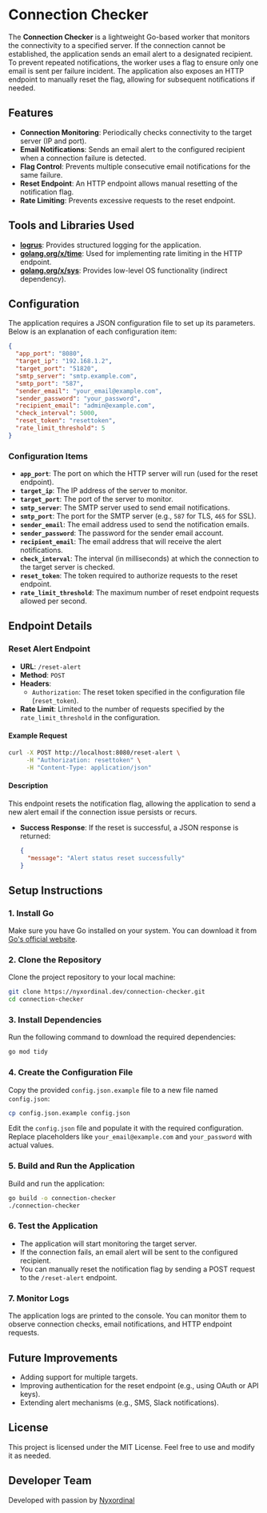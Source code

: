 # Connection Checker

The **Connection Checker** is a lightweight Go-based worker that monitors the connectivity to a specified server. If the connection cannot be established, the application sends an email alert to a designated recipient. To prevent repeated notifications, the worker uses a flag to ensure only one email is sent per failure incident. The application also exposes an HTTP endpoint to manually reset the flag, allowing for subsequent notifications if needed.

## Features

- **Connection Monitoring**: Periodically checks connectivity to the target server (IP and port).
- **Email Notifications**: Sends an email alert to the configured recipient when a connection failure is detected.
- **Flag Control**: Prevents multiple consecutive email notifications for the same failure.
- **Reset Endpoint**: An HTTP endpoint allows manual resetting of the notification flag.
- **Rate Limiting**: Prevents excessive requests to the reset endpoint.

## Tools and Libraries Used

- **[logrus](https://github.com/sirupsen/logrus)**: Provides structured logging for the application.
- **[golang.org/x/time](https://pkg.go.dev/golang.org/x/time)**: Used for implementing rate limiting in the HTTP endpoint.
- **[golang.org/x/sys](https://pkg.go.dev/golang.org/x/sys)**: Provides low-level OS functionality (indirect dependency).

## Configuration

The application requires a JSON configuration file to set up its parameters. Below is an explanation of each configuration item:

```json
{
  "app_port": "8080",
  "target_ip": "192.168.1.2",
  "target_port": "51820",
  "smtp_server": "smtp.example.com",
  "smtp_port": "587",
  "sender_email": "your_email@example.com",
  "sender_password": "your_password",
  "recipient_email": "admin@example.com",
  "check_interval": 5000,
  "reset_token": "resettoken",
  "rate_limit_threshold": 5
}
```

### Configuration Items

- **`app_port`**: The port on which the HTTP server will run (used for the reset endpoint).
- **`target_ip`**: The IP address of the server to monitor.
- **`target_port`**: The port of the server to monitor.
- **`smtp_server`**: The SMTP server used to send email notifications.
- **`smtp_port`**: The port for the SMTP server (e.g., `587` for TLS, `465` for SSL).
- **`sender_email`**: The email address used to send the notification emails.
- **`sender_password`**: The password for the sender email account.
- **`recipient_email`**: The email address that will receive the alert notifications.
- **`check_interval`**: The interval (in milliseconds) at which the connection to the target server is checked.
- **`reset_token`**: The token required to authorize requests to the reset endpoint.
- **`rate_limit_threshold`**: The maximum number of reset endpoint requests allowed per second.

## Endpoint Details

### Reset Alert Endpoint

- **URL**: `/reset-alert`
- **Method**: `POST`
- **Headers**:
  - `Authorization`: The reset token specified in the configuration file (`reset_token`).
- **Rate Limit**: Limited to the number of requests specified by the `rate_limit_threshold` in the configuration.

#### Example Request

```bash
curl -X POST http://localhost:8080/reset-alert \
     -H "Authorization: resettoken" \
     -H "Content-Type: application/json"
```

#### Description

This endpoint resets the notification flag, allowing the application to send a new alert email if the connection issue persists or recurs.

- **Success Response**: If the reset is successful, a JSON response is returned:
  ```json
  {
    "message": "Alert status reset successfully"
  }
  ```

## Setup Instructions

### 1. Install Go

Make sure you have Go installed on your system. You can download it from [Go's official website](https://golang.org/dl/).

### 2. Clone the Repository

Clone the project repository to your local machine:

```bash
git clone https://nyxordinal.dev/connection-checker.git
cd connection-checker
```

### 3. Install Dependencies

Run the following command to download the required dependencies:

```bash
go mod tidy
```

### 4. Create the Configuration File

Copy the provided `config.json.example` file to a new file named `config.json`:

```bash
cp config.json.example config.json
```

Edit the `config.json` file and populate it with the required configuration. Replace placeholders like `your_email@example.com` and `your_password` with actual values.

### 5. Build and Run the Application

Build and run the application:

```bash
go build -o connection-checker
./connection-checker
```

### 6. Test the Application

- The application will start monitoring the target server.
- If the connection fails, an email alert will be sent to the configured recipient.
- You can manually reset the notification flag by sending a POST request to the `/reset-alert` endpoint.

### 7. Monitor Logs

The application logs are printed to the console. You can monitor them to observe connection checks, email notifications, and HTTP endpoint requests.

## Future Improvements

- Adding support for multiple targets.
- Improving authentication for the reset endpoint (e.g., using OAuth or API keys).
- Extending alert mechanisms (e.g., SMS, Slack notifications).

## License

This project is licensed under the MIT License. Feel free to use and modify it as needed.

## Developer Team

Developed with passion by [Nyxordinal](https://nyxordinal.dev)
